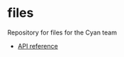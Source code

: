 # files
Repository for files for the Cyan team

* [API reference](https://github.com/CS455-Cyan/files/blob/master/api.md)
